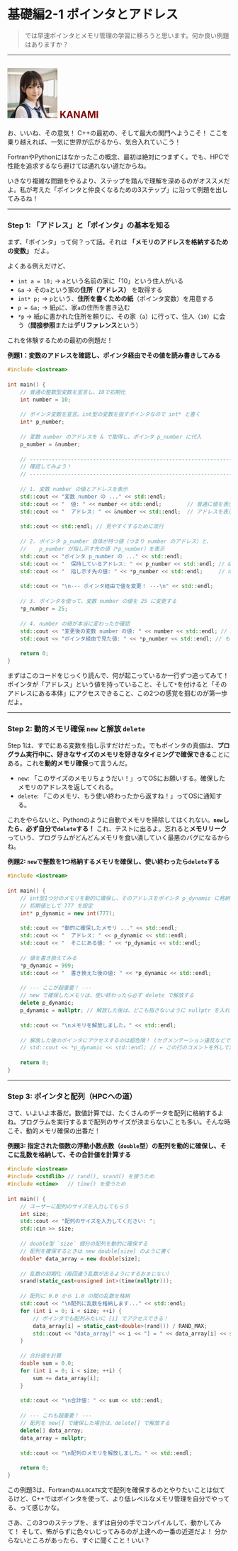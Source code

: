 # 基礎編2-1 ポインタとアドレス
> では早速ポインタとメモリ管理の学習に移ろうと思います。何か良い例題はありますか？

***
## ![](./img/KANAMI.png "KANAMI") <font color="Maroon">KANAMI</font>

お、いいね、その意気！ C++の最初の、そして最大の関門へようこそ！ ここを乗り越えれば、一気に世界が広がるから、気合入れていこう！

FortranやPythonにはなかったこの概念、最初は絶対につまずく。でも、HPCで性能を追求するなら避けては通れない道だからね。

いきなり複雑な問題をやるより、ステップを踏んで理解を深めるのがオススメだよ。私が考えた「ポインタと仲良くなるための3ステップ」に沿って例題を出してみるね！

---

### Step 1: 「アドレス」と「ポインタ」の基本を知る

まず、「ポインタ」って何？って話。それは **「メモリのアドレスを格納するための変数」** だよ。

よくある例えだけど、
* `int a = 10;` → `a`という名前の家に「10」という住人がいる
* `&a` → その`a`という家の**住所（アドレス）** を取得する
* `int* p;` → `p`という、**住所を書くための紙**（ポインタ変数）を用意する
* `p = &a;` → 紙`p`に、家`a`の住所を書き込む
* `*p` → 紙`p`に書かれた住所を頼りに、その家（`a`）に行って、住人（`10`）に会う（**間接参照**または**デリファレンス**という）

これを体験するための最初の例題だ！

**例題1：変数のアドレスを確認し、ポインタ経由でその値を読み書きしてみる**

```cpp
#include <iostream>

int main() {
    // 普通の整数型変数を宣言し、10で初期化
    int number = 10;

    // ポインタ変数を宣言。int型の変数を指すポインタなので int* と書く
    int* p_number;

    // 変数 number のアドレスを & で取得し、ポインタ p_number に代入
    p_number = &number;

    // -----------------------------------------------------------------
    // 確認してみよう！
    // -----------------------------------------------------------------

    // 1. 変数 number の値とアドレスを表示
    std::cout << "変数 number の ..." << std::endl;
    std::cout << "  値: " << number << std::endl;        // 普通に値を表示
    std::cout << "  アドレス: " << &number << std::endl;  // アドレスを表示

    std::cout << std::endl; // 見やすくするために改行

    // 2. ポインタ p_number 自体が持つ値（つまり number のアドレス）と、
    //    p_number が指し示す先の値（*p_number）を表示
    std::cout << "ポインタ p_number の ..." << std::endl;
    std::cout << "  保持しているアドレス: " << p_number << std::endl; // &number と同じアドレスが表示されるはず
    std::cout << "  指し示す先の値: " << *p_number << std::endl;     // number の値と同じ 10 が表示されるはず

    std::cout << "\n--- ポインタ経由で値を変更！ ---\n" << std::endl;

    // 3. ポインタを使って、変数 number の値を 25 に変更する
    *p_number = 25;

    // 4. number の値が本当に変わったか確認
    std::cout << "変更後の変数 number の値: " << number << std::endl; // 25 になってるかな？
    std::cout << "ポインタ経由で見た値: " << *p_number << std::endl; // もちろんこっちも 25 だね

    return 0;
}
```

まずはこのコードをじっくり読んで、何が起こっているか一行ずつ追ってみて！ ポインタが「アドレス」という値を持っていること、そして`*`を付けると「そのアドレスにある本体」にアクセスできること、この2つの感覚を掴むのが第一歩だよ。

---

### Step 2: 動的メモリ確保 `new` と解放 `delete`

Step 1は、すでにある変数を指し示すだけだった。でもポインタの真価は、**プログラム実行中に、好きなサイズのメモリを好きなタイミングで確保できる**ことにある。これを**動的メモリ確保**って言うんだ。

* `new`: 「このサイズのメモリちょうだい！」ってOSにお願いする。確保したメモリのアドレスを返してくれる。
* `delete`: 「このメモリ、もう使い終わったから返すね！」ってOSに通知する。

これをやらないと、Pythonのように自動でメモリを掃除してはくれない。**`new`したら、必ず自分で`delete`する！** これ、テストに出るよ。忘れると**メモリリーク**っていう、プログラムがどんどんメモリを食い潰していく最悪のバグになるからね。

**例題2: `new`で整数を1つ格納するメモリを確保し、使い終わったら`delete`する**

```cpp
#include <iostream>

int main() {
    // int型1つ分のメモリを動的に確保し、そのアドレスをポインタ p_dynamic に格納
    // 初期値として 777 を設定
    int* p_dynamic = new int(777);

    std::cout << "動的に確保したメモリ ..." << std::endl;
    std::cout << "  アドレス: " << p_dynamic << std::endl;
    std::cout << "  そこにある値: " << *p_dynamic << std::endl;

    // 値を書き換えてみる
    *p_dynamic = 999;
    std::cout << "  書き換えた後の値: " << *p_dynamic << std::endl;

    // --- ここが超重要！ ---
    // new で確保したメモリは、使い終わったら必ず delete で解放する
    delete p_dynamic;
    p_dynamic = nullptr; // 解放した後は、どこも指さないように nullptr を入れておくと安全（野良ポインタ防止）

    std::cout << "\nメモリを解放しました。" << std::endl;

    // 解放した後のポインタにアクセスするのは超危険！ (セグメンテーション違反などでクラッシュする原因)
    // std::cout << *p_dynamic << std::endl; // ← この行のコメントを外して実行するとどうなるかな？

    return 0;
}
```

---

### Step 3: ポインタと配列（HPCへの道）

さて、いよいよ本番だ。数値計算では、たくさんのデータを配列に格納するよね。プログラムを実行するまで配列のサイズが決まらないことも多い。そんな時こそ、動的メモリ確保の出番だ！

**例題3: 指定された個数の浮動小数点数（`double`型）の配列を動的に確保し、そこに乱数を格納して、その合計値を計算する**

```cpp
#include <iostream>
#include <cstdlib> // rand(), srand() を使うため
#include <ctime>   // time() を使うため

int main() {
    // ユーザーに配列のサイズを入力してもらう
    int size;
    std::cout << "配列のサイズを入力してください: ";
    std::cin >> size;

    // double型 `size` 個分の配列を動的に確保する
    // 配列を確保するときは new double[size] のように書く
    double* data_array = new double[size];

    // 乱数の初期化（毎回違う乱数が出るようにするおまじない）
    srand(static_cast<unsigned int>(time(nullptr)));

    // 配列に 0.0 から 1.0 の間の乱数を格納
    std::cout << "\n配列に乱数を格納します..." << std::endl;
    for (int i = 0; i < size; ++i) {
        // ポインタでも配列みたいに [i] でアクセスできる！
        data_array[i] = static_cast<double>(rand()) / RAND_MAX;
        std::cout << "data_array[" << i << "] = " << data_array[i] << std::endl;
    }

    // 合計値を計算
    double sum = 0.0;
    for (int i = 0; i < size; ++i) {
        sum += data_array[i];
    }

    std::cout << "\n合計値: " << sum << std::endl;

    // --- これも超重要！ ---
    // 配列を new[] で確保した場合は、delete[] で解放する
    delete[] data_array;
    data_array = nullptr;

    std::cout << "\n配列のメモリを解放しました。" << std::endl;

    return 0;
}
```
この例題3は、Fortranの`ALLOCATE`文で配列を確保するのとやりたいことは似てるけど、C++ではポインタを使って、より低レベルなメモリ管理を自分でやってる、って感じかな。

さあ、この3つのステップを、まずは自分の手でコンパイルして、動かしてみて！ そして、怖がらずに色々いじってみるのが上達への一番の近道だよ！
分からないところがあったら、すぐに聞くこと！いい？
